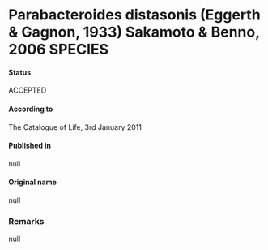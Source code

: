 # Parabacteroides distasonis (Eggerth & Gagnon, 1933) Sakamoto & Benno, 2006 SPECIES

#### Status
ACCEPTED

#### According to
The Catalogue of Life, 3rd January 2011

#### Published in
null

#### Original name
null

### Remarks
null